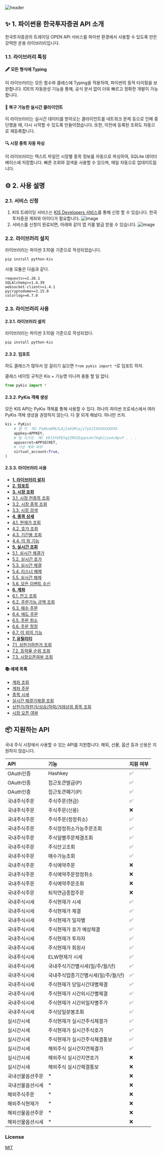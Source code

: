 
![header](https://capsule-render.vercel.app/api?type=waving&color=gradient&height=260&section=header&text=%ED%8C%8C%EC%9D%B4%EC%8D%AC%20%ED%95%9C%EA%B5%AD%ED%88%AC%EC%9E%90%EC%A6%9D%EA%B6%8C%20API&fontSize=50&animation=fadeIn&fontAlignY=38&desc=KIS%20Open%20Trading%20API%20Client&descAlignY=51&descAlign=62&customColorList=24)

## ✨ 1. 파이썬용 한국투자증권 API 소개

한국투자증권의 트레이딩 OPEN API 서비스를 파이썬 환경에서 사용할 수 있도록 만든 강력한 운용 라이브러리입니다.

### 1.1. 라이브러리 특징

#### <b>🖋️ 모든 형식에 Typing</b>
이 라이브러리는 모든 함수와 클래스에 Typing을 적용하여, 파이썬의 동적 타이핑을 보완합니다.
IDE의 자동완성 기능을 통해, 공식 문서 없이 더욱 빠르고 정확한 개발이 가능합니다.

#### <b>🔗 복구 가능한 실시간 클라이언트</b>
이 라이브러리는 실시간 데이터를 받아오는 클라이언트를 네트워크 문제 등으로 인해 중단했을 때, 다시 시작할 수 있도록 만들어졌습니다.
또한, 이전에 등록된 조회도 자동으로 재등록합니다.

#### <b>🔍 시장 종목 자동 파싱</b>
이 라이브러리는 텍스트 파일인 시장별 종목 정보를 자동으로 파싱하여, SQLite 데이터베이스에 저장합니다.
빠른 조회와 검색을 사용할 수 있으며, 매일 자동으로 업데이트됩니다.

## ⚙️ 2. 사용 설명

### 2.1. 서비스 신청

1. KIS 트레이딩 서비스는 [KIS Developers 서비스](https://apiportal.koreainvestment.com/)를 통해 신청 할 수 있습니다.
   한국투자증권 계좌와 아이디가 필요합니다.
![image](https://user-images.githubusercontent.com/34199905/193738291-c9c663fd-8ab4-43da-acb6-6a2f7846a79d.png)
1. 서비스를 신청이 완료되면, 아래와 같이 앱 키를 발급 받을 수 있습니다.
![image](https://user-images.githubusercontent.com/34199905/193740291-53f282ee-c40c-40b9-874e-2df39543cb66.png)

### 2.2. 라이브러리 설치

라이브러리는 파이썬 3.10을 기준으로 작성되었습니다.

```zsh
pip install python-kis
```

사용 모듈은 다음과 같다.

```
requests>=2.28.1
SQLAlchemy>=1.4.39
websocket-client>=1.4.1
pycryptodome>=3.15.0
colorlog>=6.7.0
```

### 2.3. 라이브러리 사용

#### 2.3.1. 라이브러리 설치

라이브러리는 파이썬 3.10을 기준으로 작성되었다.

```zsh
pip install python-kis
```

#### 2.3.2. 임포트

하도 클래스가 많아서 암 걸리기 싫으면 `from pykis import *`로 임포트 하자.

클래스 네이밍 규칙은 Kis + 기능명 이니까 충돌 할 일 없다.

```py
from pykis import *
```

#### 2.3.2. PyKis 객체 생성

모든 KIS API는 PyKis 객체를 통해 사용할 수 있다.
하나의 파이썬 프로세스에서 여러 PyKis 객체 생성을 권장하지 않는다.
다 잘 되게 해놨다. 하나만 쓰자.

```py
kis = PyKis(
    # 앱 키  예) Pa0knAM6JLAjIa93Miajz7ykJIXXXXXXXXXX
    appkey=APPKEY,
    # 앱 시크릿  예) V9J3YGPE5q2ZRG5EgqnLHn7XqbJjzwXcNpvY . . .
    appsecret=APPSECRET,
    # 가상 계좌 여부
    virtual_account=True,
)
```

#### 2.3.3. 라이브러리 사용

- <b>[1. 라이브러리 설치](https://github.com/Soju06/python-kis/wiki/Tutorial#1-라이브러리-설치)</b>
- <b>[2. 임포트](https://github.com/Soju06/python-kis/wiki/Tutorial#2-임포트)</b>
- <b>[3. 시장 조회](https://github.com/Soju06/python-kis/wiki/Tutorial#3-시장-조회)</b>
- [3.1. 시장 전종목 조회](https://github.com/Soju06/python-kis/wiki/Tutorial#31-시장-전종목-조회)
- [3.2. 시장 종목 조회](https://github.com/Soju06/python-kis/wiki/Tutorial#32-시장-종목-조회)
- [3.3. 시장 검색](https://github.com/Soju06/python-kis/wiki/Tutorial#33-시장-검색)
- <b>[4. 종목 상세](https://github.com/Soju06/python-kis/wiki/Tutorial#4-종목-상세)</b>
- [4.1. 현재가 조회](https://github.com/Soju06/python-kis/wiki/Tutorial#41-현재가-조회)
- [4.2. 호가 조회](https://github.com/Soju06/python-kis/wiki/Tutorial#42-호가-조회)
- [4.3. 기간봉 조회](https://github.com/Soju06/python-kis/wiki/Tutorial#43-기간봉-조회)
- [4.4. 이 외 기능](https://github.com/Soju06/python-kis/wiki/Tutorial#44-이-외-기능)
- <b>[5. 실시간 조회](https://github.com/Soju06/python-kis/wiki/Tutorial#5-실시간-조회)</b>
- [5.1. 실시간 체결가](https://github.com/Soju06/python-kis/wiki/Tutorial#51-실시간-체결가)
- [5.2. 실시간 호가](https://github.com/Soju06/python-kis/wiki/Tutorial#52-실시간-호가)
- [5.3. 실시간 체결](https://github.com/Soju06/python-kis/wiki/Tutorial#53-실시간-체결)
- [5.4. 리스너 해제](https://github.com/Soju06/python-kis/wiki/Tutorial#54-리스너-해제)
- [5.5. 실시간 해제](https://github.com/Soju06/python-kis/wiki/Tutorial#55-실시간-해제)
- [5.6. 모든 이벤트 수신](https://github.com/Soju06/python-kis/wiki/Tutorial#56-모든-이벤트-수신)
- <b>[6. 계좌](https://github.com/Soju06/python-kis/wiki/Tutorial#6-계좌)</b>
- [6.1. 잔고 조회](https://github.com/Soju06/python-kis/wiki/Tutorial#61-잔고-조회)
- [6.2. 주문가능 금액 조회](https://github.com/Soju06/python-kis/wiki/Tutorial#62-주문가능-금액-조회)
- [6.3. 매수 주문](https://github.com/Soju06/python-kis/wiki/Tutorial#63-매수-주문)
- [6.4. 매도 주문](https://github.com/Soju06/python-kis/wiki/Tutorial#64-매도-주문)
- [6.5. 주문 취소](https://github.com/Soju06/python-kis/wiki/Tutorial#65-주문-취소)
- [6.6. 주문 정정](https://github.com/Soju06/python-kis/wiki/Tutorial#66-주문-정정)
- [6.7. 이 외의 기능](https://github.com/Soju06/python-kis/wiki/Tutorial#67-이-외의-기능)
- <b>[7. 유틸리티](https://github.com/Soju06/python-kis/wiki/Tutorial#7-유틸리티)</b>
- [7.1. 상한가하한가 조회](https://github.com/Soju06/python-kis/wiki/Tutorial#71-상한가하한가-조회)
- [7.2. 등락율 순위 조회](https://github.com/Soju06/python-kis/wiki/Tutorial#72-등락율-순위-조회)
- [7.3. 시장오픈여부 조회](https://github.com/Soju06/python-kis/wiki/Tutorial#73-시장오픈여부-조회)

#### 📚 예제 목록

- [계좌 조회](https://github.com/Soju06/python-kis/wiki/Examples#1-계좌-조회)
- [계좌 주문](https://github.com/Soju06/python-kis/wiki/Examples#2-계좌-주문)
- [종목 시세](https://github.com/Soju06/python-kis/wiki/Examples#3-종목-시세)
- [실시간 체결가체결 조회](https://github.com/Soju06/python-kis/wiki/Examples#4-실시간-체결가체결-조회)
- [상한가/하한가/상승/하락/거래상위 종목 조회](https://github.com/Soju06/python-kis/wiki/Examples#5-상한가하한가상승하락거래상위-종목-조회)
- [시장 오픈 여부](https://github.com/Soju06/python-kis/wiki/Examples#6-시장-오픈-여부)


## 📦 지원하는 API

국내 주식 시장에서 사용할 수 있는 API를 지원합니다.
해외, 선물, 옵션 등과 신용은 지원하지 않습니다.


| API | 기능 | 지원 여부 |
| :--- | :--- | :--- |
| OAuth인증 | Hashkey | ✅ |
| OAuth인증 | 접근토큰발급(P) | ✅ |
| OAuth인증 | 접근토큰폐기(P) | ✅ |
| 국내주식주문 | 주식주문(현금) | ✅ |
| 국내주식주문 | 주식주문(신용) | ❌ |
| 국내주식주문 | 주식주문(정정취소) | ✅ |
| 국내주식주문 | 주식정정취소가능주문조회 | ✅ |
| 국내주식주문 | 주식일별주문체결조회 | ✅ |
| 국내주식주문 | 주식잔고조회 | ✅ |
| 국내주식주문 | 매수가능조회 | ✅ |
| 국내주식주문 | 주식예약주문 | ❌ |
| 국내주식주문 | 주식예약주문정정취소 | ❌ |
| 국내주식주문 | 주식예약주문조회 | ❌ |
| 국내주식주문 | 퇴직연금종합주문 | ❌ |
| 국내주식시세 | 주식현재가 시세 | ✅ |
| 국내주식시세 | 주식현재가 체결 | ✅ |
| 국내주식시세 | 주식현재가 일자별 | ✅ |
| 국내주식시세 | 주식현재가 호가 예상체결 | ✅ |
| 국내주식시세 | 주식현재가 투자자 | ✅ |
| 국내주식시세 | 주식현재가 회원사 | ✅ |
| 국내주식시세 | ELW현재가 시세 | ✅ |
| 국내주식시세 | 국내주식기간별시세(일/주/월/년) | ✅ |
| 국내주식시세 | 국내주식업종기간별시세(일/주/월/년) | ✅ |
| 국내주식시세 | 주식현재가 당일시간대별체결 | ✅ |
| 국내주식시세 | 주식현재가 시간외시간별체결 | ✅ |
| 국내주식시세 | 주식현재가 시간외일자별주가 | ✅ |
| 국내주식시세 | 주식당일분봉조회 | ✅ |
| 실시간시세 | 주식현재가 실시간주식체결가 | ✅ |
| 실시간시세 | 주식현재가 실시간주식호가 | ✅ |
| 실시간시세 | 주식현재가 실시간주식체결통보 | ✅ |
| 실시간시세 | 해외주식 실시간지연체결가 | ✅ |
| 실시간시세 | 해외주식 실시간지연호가 | ❌ |
| 실시간시세 | 해외주식 실시간체결통보 | ❌ |
| 국내선물옵션주문 | * | ❌ |
| 국내선물옵션시세 | * | ❌ |
| 해외주식주문 | * | ❌ |
| 해외주식현재가 | * | ❌ |
| 해외선물옵션주문 | * | ❌ |
| 해외선물옵션시세 | * | ❌ |

### License

[MIT](https://github.com/Soju06/python-kis/blob/main/LICENCE)
